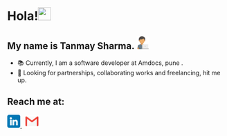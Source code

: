 # Hola!<img src ="https://c.tenor.com/z2xJqhCpneIAAAAC/wave-hand.gif" width="30" height="30">
## My name is Tanmay Sharma. <img src ="https://github.com/Tanmay8043/Tanmay8043/blob/main/images/programmer.png" width="30px">

- 📚 Currently, I am a software developer at Amdocs, pune .
- 🌱 Looking for partnerships, collaborating works and freelancing, hit me up.

## Reach me at: 
<p align="left">
  <a href="https://www.linkedin.com/in/tanmaysharmaa/">
    <img width="30px" src="https://github.com/Tanmay8043/Tanmay8043/blob/main/images/linkedin.png" />
  </a> &nbsp;
  <a href="mailto:tanmay8043@gmail.com">
    <img width="30px" src="https://github.com/Tanmay8043/Tanmay8043/blob/main/images/gmail.png" />
</p>


